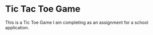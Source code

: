 # Tic Tac Toe Game

This is a Tic Toe Game I am completing as an assignment for a school application.